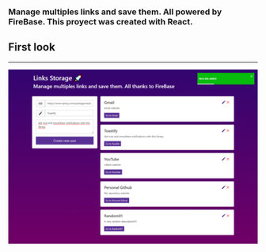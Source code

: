 ### Manage multiples links and save them. All powered by FireBase. This proyect was created with React.

## First look
___
<img src="githubSrc/Links-Storage.png">
